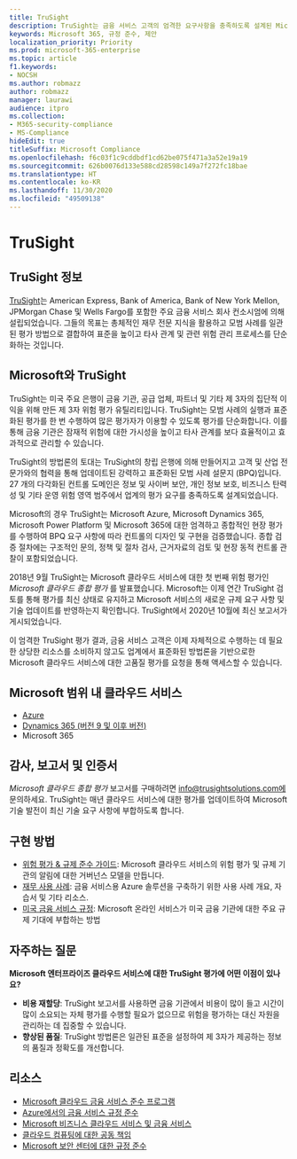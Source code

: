 ```yaml
---
title: TruSight
description: TruSight는 금융 서비스 고객의 엄격한 요구사항을 충족하도록 설계된 Microsoft 클라우드 서비스에 대한 종합적인 위험 평가를 수행했습니다.
keywords: Microsoft 365, 규정 준수, 제안
localization_priority: Priority
ms.prod: microsoft-365-enterprise
ms.topic: article
f1.keywords:
- NOCSH
ms.author: robmazz
author: robmazz
manager: laurawi
audience: itpro
ms.collection:
- M365-security-compliance
- MS-Compliance
hideEdit: true
titleSuffix: Microsoft Compliance
ms.openlocfilehash: f6c03f1c9cddbdf1cd62be075f471a3a52e19a19
ms.sourcegitcommit: 626b0076d133e588cd28598c149a7f272fc18bae
ms.translationtype: HT
ms.contentlocale: ko-KR
ms.lasthandoff: 11/30/2020
ms.locfileid: "49509138"
---
```

# <a name="trusight"></a>TruSight

## <a name="about-trusight"></a>TruSight 정보

[TruSight](https://trusightsolutions.com/)는 American Express, Bank of America, Bank of New York Mellon, JPMorgan Chase 및 Wells Fargo를 포함한 주요 금융 서비스 회사 컨소시엄에 의해 설립되었습니다. 그들의 목표는 총체적인 재무 전문 지식을 활용하고 모범 사례를 일관된 평가 방법으로 결합하여 표준을 높이고 타사 관계 및 관련 위험 관리 프로세스를 단순화하는 것입니다.

## <a name="microsoft-and-trusight"></a>Microsoft와 TruSight

TruSight는 미국 주요 은행이 금융 기관, 공급 업체, 파트너 및 기타 제 3자의 집단적 이익을 위해 만든 제 3자 위험 평가 유틸리티입니다. TruSight는 모범 사례의 실행과 표준화된 평가를 한 번 수행하여 많은 평가자가 이용할 수 있도록 평가를 단순화합니다. 이를 통해 금융 기관은 잠재적 위험에 대한 가시성을 높이고 타사 관계를 보다 효율적이고 효과적으로 관리할 수 있습니다.

TruSight의 방법론의 토대는 TruSight의 창립 은행에 의해 만들어지고 고객 및 산업 전문가와의 협력을 통해 업데이트된 강력하고 표준화된 모범 사례 설문지 (BPQ)입니다. 27 개의 다각화된 컨트롤 도메인은 정보 및 사이버 보안, 개인 정보 보호, 비즈니스 탄력성 및 기타 운영 위험 영역 범주에서 업계의 평가 요구를 충족하도록 설계되었습니다.

Microsoft의 경우 TruSight는 Microsoft Azure, Microsoft Dynamics 365, Microsoft Power Platform 및 Microsoft 365에 대한 엄격하고 종합적인 현장 평가를 수행하여 BPQ 요구 사항에 따라 컨트롤의 디자인 및 구현을 검증했습니다. 종합 검증 절차에는 구조적인 문의, 정책 및 절차 검사, 근거자료의 검토 및 현장 동적 컨트롤 관찰이 포함되었습니다.

2018년 9월 TruSight는 Microsoft 클라우드 서비스에 대한 첫 번째 위험 평가인 *Microsoft 클라우드 종합 평가* 를 발표했습니다. Microsoft는 이제 연간 TruSight 검토를 통해 평가를 최신 상태로 유지하고 Microsoft 서비스의 새로운 규제 요구 사항 및 기술 업데이트를 반영하는지 확인합니다. TruSight에서 2020년 10월에 최신 보고서가 게시되었습니다.

이 엄격한 TruSight 평가 결과, 금융 서비스 고객은 이제 자체적으로 수행하는 데 필요한 상당한 리소스를 소비하지 않고도 업계에서 표준화된 방법론을 기반으로한 Microsoft 클라우드 서비스에 대한 고품질 평가를 요청을 통해 액세스할 수 있습니다.

## <a name="microsoft-in-scope-cloud-services"></a>Microsoft 범위 내 클라우드 서비스

- [Azure](https://aka.ms/AzureCompliance)
- [Dynamics 365 (버전 9 및 이후 버전)](https://aka.ms/d365-compliance-list)
- Microsoft 365

## <a name="audits-reports-and-certificates"></a>감사, 보고서 및 인증서

*Microsoft 클라우드 종합 평가* 보고서를 구매하려면 info@trusightsolutions.com에 문의하세요. TruSight는 매년 클라우드 서비스에 대한 평가를 업데이트하여 Microsoft 기술 발전이 최신 기술 요구 사항에 부합하도록 합니다.

## <a name="how-to-implement"></a>구현 방법

- [위험 평가 & 규제 준수 가이드](https://aka.ms/RiskGovernanceGuide): Microsoft 클라우드 서비스의 위험 평가 및 규제 기관의 알림에 대한 거버넌스 모델을 만듭니다.
- [재무 사용 사례](https://docs.microsoft.com/azure/industry/financial/): 금융 서비스용 Azure 솔루션을 구축하기 위한 사용 사례 개요, 자습서 및 기타 리소스.
- [미국 금융 서비스 규정](https://aka.ms/FinServ-Guide-US): Microsoft 온라인 서비스가 미국 금융 기관에 대한 주요 규제 기대에 부합하는 방법

## <a name="frequently-asked-questions"></a>자주하는 질문

**Microsoft 엔터프라이즈 클라우드 서비스에 대한 TruSight 평가에 어떤 이점이 있나요?**

- **비용 재할당**: TruSight 보고서를 사용하면 금융 기관에서 비용이 많이 들고 시간이 많이 소요되는 자체 평가를 수행할 필요가 없으므로 위험을 평가하는 대신 자원을 관리하는 데 집중할 수 있습니다.
- **향상된 품질**: TruSight 방법론은 일관된 표준을 설정하여 제 3자가 제공하는 정보의 품질과 정확도를 개선합니다.

## <a name="resources"></a>리소스

- [Microsoft 클라우드 금융 서비스 준수 프로그램](https://aka.ms/FSCP-Print)
- [Azure에서의 금융 서비스 규정 준수](https://aka.ms/FinServ-Compliance-Azure)
- [Microsoft 비즈니스 클라우드 서비스 및 금융 서비스](https://aka.ms/FinServ-Compliance)
- [클라우드 컴퓨팅에 대한 공동 책임](https://aka.ms/sharedresponsibility)
- [Microsoft 보안 센터에 대한 규정 준수](https://www.microsoft.com/trust-center/compliance/compliance-overview)

